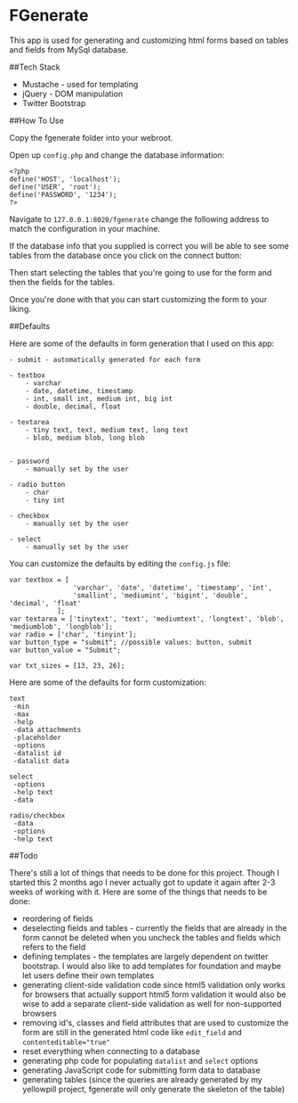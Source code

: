 FGenerate
==========

This app is used for generating and customizing html forms based on tables and fields from MySql database.


##Tech Stack

- Mustache - used for templating
- jQuery - DOM manipulation
- Twitter Bootstrap


##How To Use

Copy the fgenerate folder into your webroot.

Open up ```config.php``` and change the database information:

```
<?php
define('HOST', 'localhost');
define('USER', 'root');
define('PASSWORD', '1234');
?>
```

Navigate to ```127.0.0.1:8020/fgenerate``` change the following address to match the configuration in your machine.

If the database info that you supplied is correct you will be able to see some tables from the database once you click on the connect button:

Then start selecting the tables that you're going to use for the form and then the fields for the tables.

Once you're done with that you can start customizing the form to your liking.


##Defaults

Here are some of the defaults in form generation that I used on this app:

```
- submit - automatically generated for each form

- textbox
	- varchar
	- date, datetime, timestamp
	- int, small int, medium int, big int
	- double, decimal, float

- textarea
	- tiny text, text, medium text, long text
	- blob, medium blob, long blob
	

- password
 	- manually set by the user

- radio button
	- char
	- tiny int

- checkbox
 	- manually set by the user

- select
	- manually set by the user
```

You can customize the defaults by editing the ```config.js``` file:

```
var textbox = [
				'varchar', 'date', 'datetime', 'timestamp', 'int', 
				'smallint', 'mediumint', 'bigint', 'double', 'decimal', 'float'
			];
var textarea = ['tinytext', 'text', 'mediumtext', 'longtext', 'blob', 'mediumblob', 'longblob'];
var radio = ['char', 'tinyint'];
var button_type = "submit"; //possible values: button, submit
var button_value = "Submit"; 

var txt_sizes = [13, 23, 26];
```

Here are some of the defaults for form customization:

```
text
 -min
 -max
 -help
 -data attachments
 -placeholder
 -options
 -datalist id
 -datalist data

select
 -options
 -help text
 -data

radio/checkbox
 -data
 -options
 -help text
```


##Todo

There's still a lot of things that needs to be done for this project. Though I started this 2 months ago I never actually got to update it again after 2-3 weeks of working with it. Here are some of the things that needs to be done:

- reordering of fields 
- deselecting fields and tables - currently the fields that are already in the form cannot be deleted when you uncheck the tables and fields which refers to the field
- defining templates - the templates are largely dependent on twitter bootstrap. I would also like to add templates for foundation and maybe let users define their own templates
- generating client-side validation code since html5 validation only works for browsers that actually support html5 form validation it would also be wise to add a separate client-side validation as well for non-supported browsers
- removing id's, classes and field attributes that are used to customize the form are still in the generated html code like ```edit_field``` and ```contenteditable="true"```
- reset everything when connecting to a database
- generating php code for populating ```datalist``` and ```select``` options
- generating JavaScript code for submitting form data to database
- generating tables (since the queries are already generated by my yellowpill project, fgenerate will only generate the skeleton of the table)






